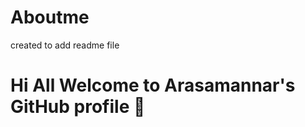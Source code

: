 # Aboutme
created to add readme file
<h1 style="align-content: center"> Hi All Welcome to Arasamannar's GitHub profile 👋 </h1>
